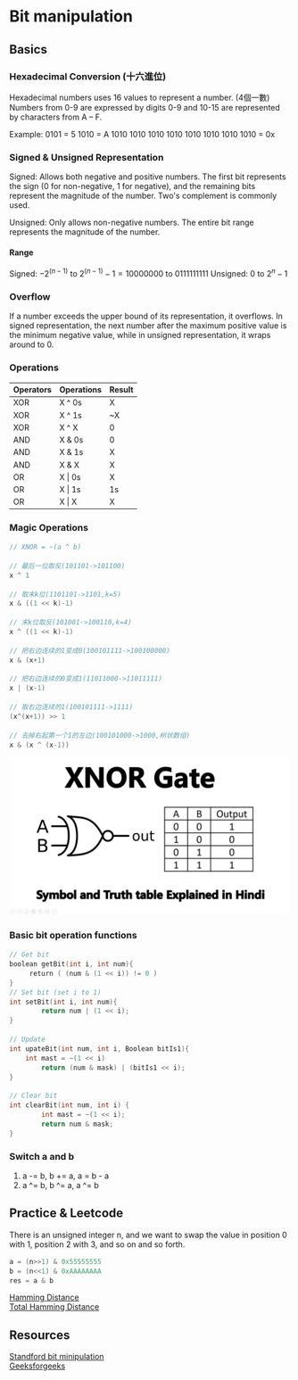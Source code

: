 # Bit manipulation

## Basics
### Hexadecimal Conversion (十六進位)
Hexadecimal numbers uses 16 values to represent a number. (4個一數) Numbers from 0-9 are expressed by digits 0-9 and 10-15 are represented by characters from A – F.

Example: 
0101 = 5
1010 = A
1010 1010 1010 1010 1010 1010 1010 1010 = 0x
### Signed & Unsigned Representation
Signed: Allows both negative and positive numbers. The first bit represents the sign (0 for non-negative, 1 for negative), and the remaining bits represent the magnitude of the number. Two's complement is commonly used.

Unsigned: Only allows non-negative numbers. The entire bit range represents the magnitude of the number.

#### Range
Signed: $-2^{(n-1)} \text{ to } 2^{(n-1)} - 1 = 10000000 \text{ to } 0111111111$
Unsigned: $0 \text{ to } 2^n - 1$

### Overflow 
If a number exceeds the upper bound of its representation, it overflows. In signed representation, the next number after the maximum positive value is the minimum negative value, while in unsigned representation, it wraps around to 0.

### Operations
| Operators | Operations | Result |
|-----------|------------|--------|
| XOR       | X ^ 0s     | X      |
| XOR       | X ^ 1s     | ~X     |
| XOR       | X ^ X      | 0      |
| AND       | X & 0s     | 0      |
| AND       | X & 1s     | X      |
| AND       | X & X      | X      |
| OR        | X \| 0s    | X      |
| OR        | X \| 1s    | 1s     |
| OR        | X \| X     | X      |

### Magic Operations
```c
// XNOR = ~(a ^ b)

// 最后一位取反(101101->101100)                                
x ^ 1

// 取末k位(1101101->1101,k=5)
x & ((1 << k)-1)

// 末k位取反(101001->100110,k=4)                        
x ^ ((1 << k)-1)

// 把右边连续的1变成0(100101111->100100000)               
x & (x+1)

// 把右边连续的0变成1(11011000->11011111)
x | (x-1)

// 取右边连续的1(100101111->1111)                        
(x^(x+1)) >> 1

// 去掉右起第一个1的左边(100101000->1000,树状数组)
x & (x ^ (x-1))
```
![Untitled](./images/Untitled.png)

### Basic bit operation functions
```c
// Get bit
boolean getBit(int i, int num){
     return ( (num & (1 << i)) != 0 ) 
}
// Set bit (set i to 1)
int setBit(int i, int num){
		return num | (1 << i);
}

// Update
int upateBit(int num, int i, Boolean bitIs1){
    int mast = ~(1 << i)
		return (num & mask) | (bitIs1 << i); 
}

// Clear bit
int clearBit(int num, int i) {
		int mast = ~(1 << i);
		return num & mask;
}
```

### Switch a and b
1. a -= b, b += a, a = b - a
2. a ^= b, b ^= a, a ^= b


## Practice & Leetcode
There is an unsigned integer n, and we want to swap the value in position 0 with 1, position 2 with 3, and so on and so forth. 

```cpp
a = (n>>1) & 0x55555555
b = (n<<1) & 0xAAAAAAAA
res = a & b
```
[Hamming Distance](https://leetcode.com/problems/bitwise-and-of-numbers-range/description/)<br>
[Total Hamming Distance](https://leetcode.com/problems/total-hamming-distance/description/)

## Resources
[Standford bit minipulation](https://www.notion.so/chentzj/Nvidia-Interview-Prepare-70951ba8d8c645de949d614f861be84c?pvs=4#1565d10885e945ceb4f9d322b6041c57)<br>
[Geeksforgeeks](https://www.geeksforgeeks.org/all-about-bit-manipulation/)
